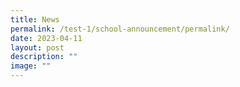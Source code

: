 ```yaml
---
title: News
permalink: /test-1/school-announcement/permalink/
date: 2023-04-11
layout: post
description: ""
image: ""
---
```


